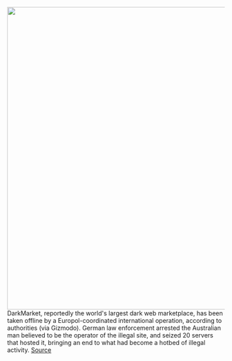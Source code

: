 <img src='https://cdn.vox-cdn.com/thumbor/RDCZiQK4WSL7dV78zfRd2p4FK5U=/0x0:2040x1360/1200x800/filters:focal(857x517:1183x843)/cdn.vox-cdn.com/uploads/chorus_image/image/68659054/acastro_170621_1777_0006_fin.0.jpg' width='700px' /><br/>
DarkMarket, reportedly the world's largest dark web marketplace, has been taken offline by a Europol-coordinated international operation, according to authorities (via Gizmodo). German law enforcement arrested the Australian man believed to be the operator of the illegal site, and seized 20 servers that hosted it, bringing an end to what had become a hotbed of illegal activity.
<a href='https://www.theverge.com/2021/1/12/22227929/darkmarket-shutdown-europol-worlds-largest-illegal-marketplace'> Source <a/>